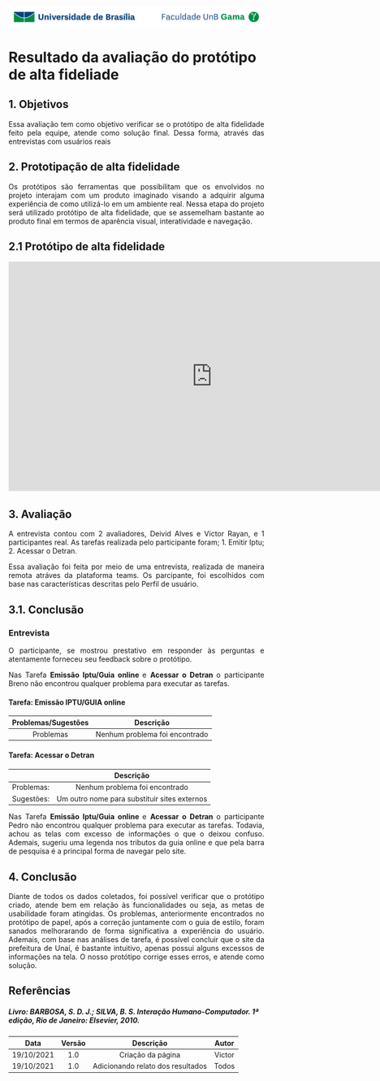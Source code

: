 ![UnB](../../../img/unb.jpg)

# Resultado da avaliação do protótipo de alta fideliade

## 1. Objetivos
<p align = "justify">Essa avaliação tem como objetivo verificar se o protótipo de alta fidelidade feito pela equipe, atende como solução final. Dessa forma, através das entrevistas com usuários reais</p>


## 2. Prototipação de alta fidelidade
<p align = "justify">
Os protótipos são ferramentas que possibilitam que os envolvidos no projeto interajam com um produto imaginado visando a adquirir alguma experiência de como utilizá-lo em um ambiente real. Nessa etapa do projeto será utilizado protótipo de alta fidelidade, que se assemelham bastante ao produto final em termos de aparência visual, interatividade e navegação.
</p>

## 2.1 Protótipo de alta fidelidade

<iframe style="border: 1px solid rgba(0, 0, 0, 0.1);" width="800" height="450" src="https://www.figma.com/embed?embed_host=share&url=https%3A%2F%2Fwww.figma.com%2Fproto%2FnF33YyV0Z6GuBun9FTvNUj%2FPrefeitura-de-Una%C3%AD%3Fnode-id%3D51%253A3168%26scaling%3Dscale-down%26page-id%3D0%253A1%26starting-point-node-id%3D51%253A3168%26show-proto-sidebar%3D1" allowfullscreen></iframe>

## 3. Avaliação
<p align = "justify">
A entrevista contou com 2 avaliadores, Deivid Alves e Victor Rayan, e 1 participantes real. As tarefas realizada pelo participante foram; 1. Emitir Iptu; 2. Acessar o Detran.
</p>

<p align = "justify"> Essa avaliação foi feita por meio de uma entrevista, realizada de maneira remota atráves da plataforma teams. Os parcipante, foi escolhidos com base nas características descritas pelo Perfil de usuário.
</p>

## 3.1. Conclusão

### Entrevista

<p align = "justify"> O participante, se mostrou prestativo em responder às perguntas e atentamente forneceu seu feedback sobre o protótipo.
</p>

<p align = "justify"> Nas Tarefa <b> Emissão Iptu/Guia online </b> e <b> Acessar o Detran </b> o participante Breno não encontrou qualquer problema para executar as tarefas. 


#### Tarefa: Emissão IPTU/GUIA online

| Problemas/Sugestões | Descrição    |       
|:----:|:----:|
| Problemas | Nenhum problema foi encontrado |

#### Tarefa: Acessar o Detran

|  | Descrição    |       
|:----:|:----:|
| Problemas: | Nenhum problema foi encontrado    |  
| Sugestões: | Um outro nome para substituir sites externos  |

<p align = "justify"> Nas Tarefa <b> Emissão Iptu/Guia online </b> e <b> Acessar o Detran </b> o participante Pedro não encontrou qualquer problema para executar as tarefas. Todavia, achou as telas com excesso de informações
o que o deixou confuso. Ademais, sugeriu uma legenda nos tributos da guia online e que pela barra de pesquisa é a principal forma de navegar pelo site. </p>

## 4. Conclusão
<p align = "justify"> Diante de todos os dados coletados, foi possível verificar que o protótipo criado, atende bem em relação às funcionalidades ou seja, as metas de usabilidade foram atingidas. Os problemas, anteriormente encontrados no protótipo de papel, após a correção juntamente com o guia de estilo, foram sanados melhorarando de forma significativa a experiência do usuário. Ademais, com base nas análises de tarefa, é possível concluir que o site da prefeitura de Unaí, é bastante intuitivo, apenas possui alguns excessos de informações na tela. O nosso protótipo corrige esses erros, e atende como solução. 
</p>

## Referências

##### Livro: BARBOSA, S. D. J.; SILVA, B. S. Interação Humano-Computador. 1ª edição, Rio de Janeiro: Elsevier, 2010.


| Data |Versão|         Descrição          |       Autor      |
|:----:|:----:|:--------------------------:|:----------------:|
| 19/10/2021 |  1.0 | Criação da página  | Victor |
| 19/10/2021 |  1.0 | Adicionando relato dos resultados   | Todos|

